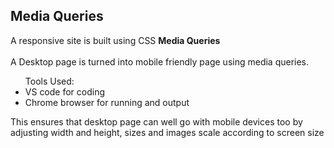 <html>
  <head>
  </head>
  <body>
    <h2>Media Queries</h2>
    <p>A responsive site is built using CSS <b>Media Queries</b><br> <br>A Desktop page is  turned into mobile friendly page using media queries.</p>
    <ul>Tools Used:<br>
      <li>VS code for coding </li>
      <li>Chrome browser for running and output</li></ul>
    <p>This ensures that desktop page can well go with mobile devices too by adjusting width and height, sizes and images scale according to screen size</p>
  </body>
</html>
